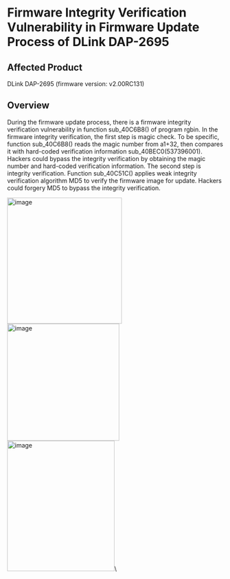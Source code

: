 # Firmware Integrity Verification Vulnerability in Firmware Update Process of DLink DAP-2695

## Affected Product
DLink DAP-2695 (firmware version: v2.00RC131)

## Overview

During the firmware update process, there is a firmware integrity verification vulnerability in function sub_40C6B8() of program rgbin. In the firmware integrity verification,  the first step is magic check. To be specific, function sub_40C6B8() reads the magic number from a1+32, then compares it with hard-coded verification information sub_40BEC0(537396001). Hackers could bypass the integrity verification by obtaining the magic number and hard-coded verification information. The second step is integrity verification. Function sub_40C51C() applies weak integrity verification algorithm MD5 to verify the firmware image for update. Hackers could forgery MD5 to bypass the integrity verification.

<img width="267" height="293" alt="image" src="https://github.com/user-attachments/assets/b0601288-69f9-4b55-97b1-c68ee44a2e20" />\
<img width="261" height="272" alt="image" src="https://github.com/user-attachments/assets/0f17da86-07e1-4e91-8744-23075a438be5" />\
<img width="250" height="303" alt="image" src="https://github.com/user-attachments/assets/8f1f9714-89cc-481f-a686-038ac61a096d" />\


